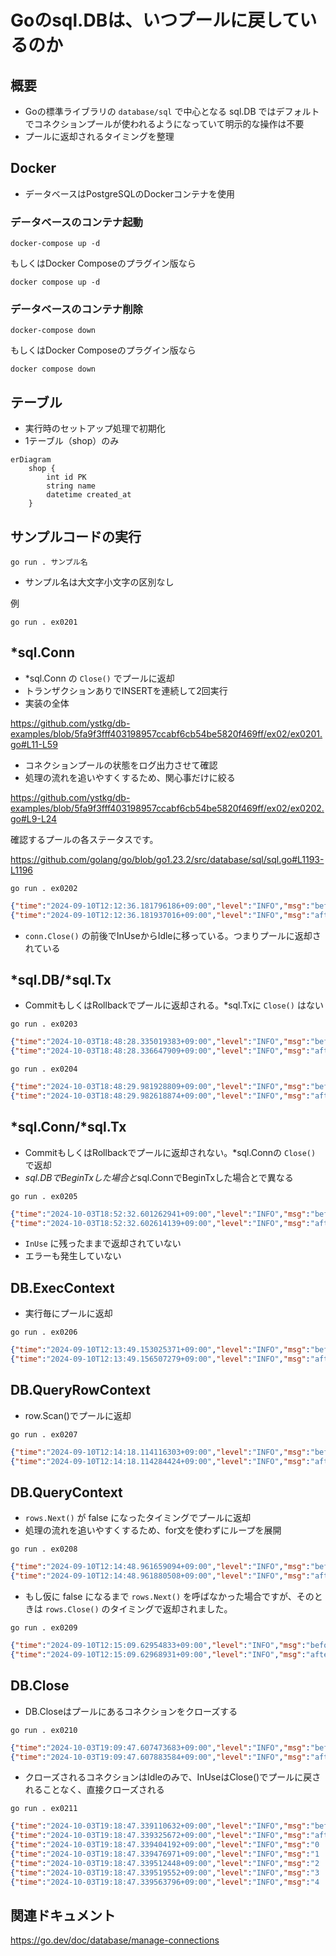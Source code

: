 # Goのsql.DBは、いつプールに戻しているのか

## 概要

- Goの標準ライブラリの `database/sql` で中心となる sql.DB ではデフォルトでコネクションプールが使われるようになっていて明示的な操作は不要
- プールに返却されるタイミングを整理

## Docker

- データベースはPostgreSQLのDockerコンテナを使用

### データベースのコンテナ起動

```Shell
docker-compose up -d
```

もしくはDocker Composeのプラグイン版なら

```Shell
docker compose up -d
```

### データベースのコンテナ削除

```Shell
docker-compose down
```

もしくはDocker Composeのプラグイン版なら

```Shell
docker compose down
```

## テーブル

- 実行時のセットアップ処理で初期化
- 1テーブル（shop）のみ

```mermaid
erDiagram
    shop {
        int id PK
        string name
        datetime created_at
    }
```

## サンプルコードの実行

```Shell
go run . サンプル名
```

- サンプル名は大文字小文字の区別なし

例

```Shell
go run . ex0201
```

## *sql.Conn

- *sql.Conn の `Close()` でプールに返却
- トランザクションありでINSERTを連続して2回実行
- 実装の全体

https://github.com/ystkg/db-examples/blob/5fa9f3fff403198957ccabf6cb54be5820f469ff/ex02/ex0201.go#L11-L59

- コネクションプールの状態をログ出力させて確認
- 処理の流れを追いやすくするため、関心事だけに絞る

https://github.com/ystkg/db-examples/blob/5fa9f3fff403198957ccabf6cb54be5820f469ff/ex02/ex0202.go#L9-L24

確認するプールの各ステータスです。

https://github.com/golang/go/blob/go1.23.2/src/database/sql/sql.go#L1193-L1196

```Shell
go run . ex0202
```

```json
{"time":"2024-09-10T12:12:36.181796186+09:00","level":"INFO","msg":"before","Open":1,"InUse":1,"Idle":0}
{"time":"2024-09-10T12:12:36.181937016+09:00","level":"INFO","msg":"after ","Open":1,"InUse":0,"Idle":1}
```

- `conn.Close()` の前後でInUseからIdleに移っている。つまりプールに返却されている

## *sql.DB/*sql.Tx

- CommitもしくはRollbackでプールに返却される。*sql.Txに `Close()` はない

```Shell
go run . ex0203
```

```json
{"time":"2024-10-03T18:48:28.335019383+09:00","level":"INFO","msg":"before","Open":1,"InUse":1,"Idle":0}
{"time":"2024-10-03T18:48:28.336647909+09:00","level":"INFO","msg":"after ","Open":1,"InUse":0,"Idle":1}
```

```Shell
go run . ex0204
```

```json
{"time":"2024-10-03T18:48:29.981928809+09:00","level":"INFO","msg":"before","Open":1,"InUse":1,"Idle":0}
{"time":"2024-10-03T18:48:29.982618874+09:00","level":"INFO","msg":"after ","Open":1,"InUse":0,"Idle":1}
```

## *sql.Conn/*sql.Tx

- CommitもしくはRollbackでプールに返却されない。*sql.Connの `Close()` で返却
- *sql.DBでBeginTxした場合と*sql.ConnでBeginTxした場合とで異なる

```Shell
go run . ex0205
```

```json
{"time":"2024-10-03T18:52:32.601262941+09:00","level":"INFO","msg":"before","Open":1,"InUse":1,"Idle":0}
{"time":"2024-10-03T18:52:32.602614139+09:00","level":"INFO","msg":"after ","Open":1,"InUse":1,"Idle":0,"err":null}
```

- `InUse` に残ったままで返却されていない
- エラーも発生していない

## DB.ExecContext

- 実行毎にプールに返却

```Shell
go run . ex0206
```

```json
{"time":"2024-09-10T12:13:49.153025371+09:00","level":"INFO","msg":"before","Open":1,"InUse":0,"Idle":1}
{"time":"2024-09-10T12:13:49.156507279+09:00","level":"INFO","msg":"after ","Open":1,"InUse":0,"Idle":1}
```

## DB.QueryRowContext

- row.Scan()でプールに返却

```Shell
go run . ex0207
```

```json
{"time":"2024-09-10T12:14:18.114116303+09:00","level":"INFO","msg":"before","Open":1,"InUse":1,"Idle":0}
{"time":"2024-09-10T12:14:18.114284424+09:00","level":"INFO","msg":"after ","Open":1,"InUse":0,"Idle":1,"id":1,"name":"shop1"}
```

## DB.QueryContext

- `rows.Next()` が false になったタイミングでプールに返却
- 処理の流れを追いやすくするため、for文を使わずにループを展開

```Shell
go run . ex0208
```

```json
{"time":"2024-09-10T12:14:48.961659094+09:00","level":"INFO","msg":"before","Open":1,"InUse":1,"Idle":0,"id":2,"name":"shop2"}
{"time":"2024-09-10T12:14:48.961880508+09:00","level":"INFO","msg":"after ","Open":1,"InUse":0,"Idle":1}
```

- もし仮に false になるまで `rows.Next()` を呼ばなかった場合ですが、そのときは `rows.Close()` のタイミングで返却されました。

```Shell
go run . ex0209
```

```json
{"time":"2024-09-10T12:15:09.62954833+09:00","level":"INFO","msg":"before","Open":1,"InUse":1,"Idle":0,"id":1,"name":"shop1"}
{"time":"2024-09-10T12:15:09.62968931+09:00","level":"INFO","msg":"after ","Open":1,"InUse":0,"Idle":1}
```

## DB.Close

- DB.Closeはプールにあるコネクションをクローズする

```Shell
go run . ex0210
```

```json
{"time":"2024-10-03T19:09:47.607473683+09:00","level":"INFO","msg":"before","Open":5,"InUse":0,"Idle":5}
{"time":"2024-10-03T19:09:47.607883584+09:00","level":"INFO","msg":"after ","Open":0,"InUse":0,"Idle":0}
```

- クローズされるコネクションはIdleのみで、InUseはClose()でプールに戻されることなく、直接クローズされる

```Shell
go run . ex0211
```

```json
{"time":"2024-10-03T19:18:47.339110632+09:00","level":"INFO","msg":"before","Open":5,"InUse":3,"Idle":2}
{"time":"2024-10-03T19:18:47.339325672+09:00","level":"INFO","msg":"after ","Open":3,"InUse":3,"Idle":0}
{"time":"2024-10-03T19:18:47.339404192+09:00","level":"INFO","msg":"0     ","Open":2,"InUse":2,"Idle":0}
{"time":"2024-10-03T19:18:47.339476971+09:00","level":"INFO","msg":"1     ","Open":1,"InUse":1,"Idle":0}
{"time":"2024-10-03T19:18:47.339512448+09:00","level":"INFO","msg":"2     ","Open":1,"InUse":1,"Idle":0}
{"time":"2024-10-03T19:18:47.339519552+09:00","level":"INFO","msg":"3     ","Open":1,"InUse":1,"Idle":0}
{"time":"2024-10-03T19:18:47.339563796+09:00","level":"INFO","msg":"4     ","Open":0,"InUse":0,"Idle":0}
```

## 関連ドキュメント

<https://go.dev/doc/database/manage-connections>
